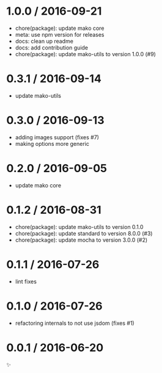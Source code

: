 
1.0.0 / 2016-09-21
==================

  * chore(package): update mako core
  * meta: use npm version for releases
  * docs: clean up readme
  * docs: add contribution guide
  * chore(package): update mako-utils to version 1.0.0 (#9)

0.3.1 / 2016-09-14
==================

  * update mako-utils

0.3.0 / 2016-09-13
==================

  * adding images support (fixes #7)
  * making options more generic

0.2.0 / 2016-09-05
==================

  * update mako core

0.1.2 / 2016-08-31
==================

  * chore(package): update mako-utils to version 0.1.0
  * chore(package): update standard to version 8.0.0 (#3)
  * chore(package): update mocha to version 3.0.0 (#2)

0.1.1 / 2016-07-26
==================

  * lint fixes

0.1.0 / 2016-07-26
==================

  * refactoring internals to not use jsdom (fixes #1)

0.0.1 / 2016-06-20
==================

:sparkles:


